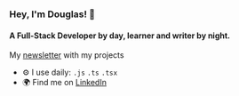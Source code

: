 ### Hey, I'm Douglas! 👋

#### A Full-Stack Developer by day, learner and writer by night.

My [newsletter](https://dougirrazabal.substack.com/) with my projects<br>

- ⚙️ I use daily: `.js` `.ts` `.tsx`
- 🌍 Find me on <a rel="me" href="https://www.linkedin.com/in/douglasirrazabal">LinkedIn</a>
